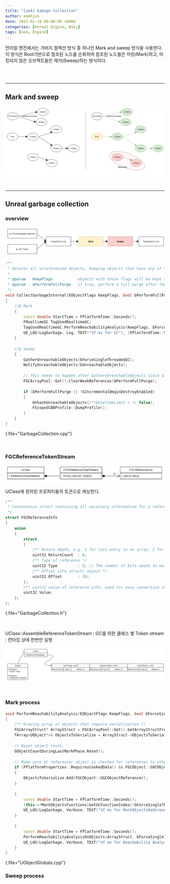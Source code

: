 ```yaml
---
title: "[ue4] Gabage Collection"
author: eeehjun
date: 2022-02-18 00:00:00 +0900
categories: [Unreal Engine, Wiki]
tags: [ue4, Engine]
---
```


언리얼 엔진에서는 가비지 컬렉션 방식 중 하나인 Mark and sweep 방식을 사용한다. 
이 방식은 Root기반으로 참조된 노드를 순회하며 참조된 노드들은 마킹(Mark)하고, 마킹되지 않은 오브젝트들은 제거(Sweep)하는 방식이다.

<!-- begin preview line -->
&emsp;&emsp;&emsp;&emsp;&emsp;&emsp;&emsp;&emsp;&emsp;&emsp;
&emsp;&emsp;&emsp;&emsp;&emsp;&emsp;&emsp;&emsp;&emsp;&emsp;
&emsp;&emsp;&emsp;&emsp;&emsp;&emsp;&emsp;&emsp;&emsp;&emsp;
&emsp;&emsp;&emsp;&emsp;&emsp;&emsp;&emsp;&emsp;&emsp;&emsp;
<!-- end preview line -->


---
## Mark and sweep
![](/assets/img/ue/garbage-collection-mark-and-sweep.png)

<br/>

---
## Unreal garbage collection

### overview
![](/assets/img/ue/garbage-collection-process.png)

```cpp
/** 
 * Deletes all unreferenced objects, keeping objects that have any of the passed in KeepFlags set
 *
 * @param	KeepFlags			objects with those flags will be kept regardless of being referenced or not
 * @param	bPerformFullPurge	if true, perform a full purge after the mark pass
 */
void CollectGarbageInternal(EObjectFlags KeepFlags, bool bPerformFullPurge)
{
    //@ Mark
    {
        const double StartTime = FPlatformTime::Seconds();
        FRealtimeGC TagUsedRealtimeGC;
        TagUsedRealtimeGC.PerformReachabilityAnalysis(KeepFlags, bForceSingleThreadedGC, bWithClusters);
        UE_LOG(LogGarbage, Log, TEXT("%f ms for GC"), (FPlatformTime::Seconds() - StartTime) * 1000);
    }

    //@ Sweep
    {
        GatherUnreachableObjects(bForceSingleThreadedGC);
        NotifyUnreachableObjects(GUnreachableObjects);

        // This needs to happen after GatherUnreachableObjects since GatherUnreachableObjects can mark more (clustered) objects as unreachable
        FGCArrayPool::Get().ClearWeakReferences(bPerformFullPurge);

        if (bPerformFullPurge || !GIncrementalBeginDestroyEnabled)
        {
            UnhashUnreachableObjects(/**bUseTimeLimit = */ false);
            FScopedCBDProfile::DumpProfile();
        }
    }
}
```
{:file="GarbageCollection.cpp"}

<br/>

### FGCReferenceTokenStream
![](/assets/img/ue/garbage-collection-token-stream.png)

UClass에 정의된 프로퍼티들의 토큰으로 캐싱한다.

```cpp
/** 
 * Convenience struct containing all necessary information for a reference.
 */
struct FGCReferenceInfo
{
    union
    {
        struct
        {
            /** Return depth, e.g. 1 for last entry in an array, 2 for last entry in an array of structs of arrays, ... */
            uint32 ReturnCount  : 8;
            /** Type of reference */
            uint32 Type         : 5; // The number of bits needs to match TFastReferenceCollector::FStackEntry::ContainerHelperType
            /** Offset into struct/ object */
            uint32 Offset       : 19;
        };
        /** uint32 value of reference info, used for easy conversion to/ from uint32 for token array */
        uint32 Value;
    };
};
```
{:file="GarbageCollection.h"}

<br/>

UClass::AssembleReferenceTokenStream
: GC를 위한 클래스 별 Token stream
: 런타임 상에 한번만 실행

![](/assets/img/ue/garbage-collection-token-stream-process.png)

<br/>

### Mark process
```cpp
void PerformReachabilityAnalysis(EObjectFlags KeepFlags, bool bForceSingleThreaded, bool bWithClusters)
{
    /** Growing array of objects that require serialization */
    FGCArrayStruct* ArrayStruct = FGCArrayPool::Get().GetArrayStructFromPool();
    TArray<UObject*>& ObjectsToSerialize = ArrayStruct->ObjectsToSerialize;

    // Reset object count.
    GObjectCountDuringLastMarkPhase.Reset();

    // Make sure GC referencer object is checked for references to other objects even if it resides in permanent object pool
    if (FPlatformProperties::RequiresCookedData() && FGCObject::GGCObjectReferencer && GUObjectArray.IsDisregardForGC(FGCObject::GGCObjectReferencer))
    {
        ObjectsToSerialize.Add(FGCObject::GGCObjectReferencer);
    }

    {
        const double StartTime = FPlatformTime::Seconds();
        (this->*MarkObjectsFunctions[GetGCFunctionIndex(!bForceSingleThreaded, bWithClusters)])(ObjectsToSerialize, KeepFlags);
        UE_LOG(LogGarbage, Verbose, TEXT("%f ms for MarkObjectsAsUnreachable Phase (%d Objects To Serialize)"), (FPlatformTime::Seconds() - StartTime) * 1000, ObjectsToSerialize.Num());
    }

    {
        const double StartTime = FPlatformTime::Seconds();
        PerformReachabilityAnalysisOnObjects(ArrayStruct, bForceSingleThreaded, bWithClusters);
        UE_LOG(LogGarbage, Verbose, TEXT("%f ms for Reachability Analysis"), (FPlatformTime::Seconds() - StartTime) * 1000);
    }
}
```
{:file="UObjectGlobals.cpp"}


### Sweep process
